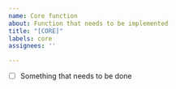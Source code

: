 ```yaml
---
name: Core function
about: Function that needs to be implemented
title: "[CORE]"
labels: core
assignees: ''

---
```


- [ ] Something that needs to be done
